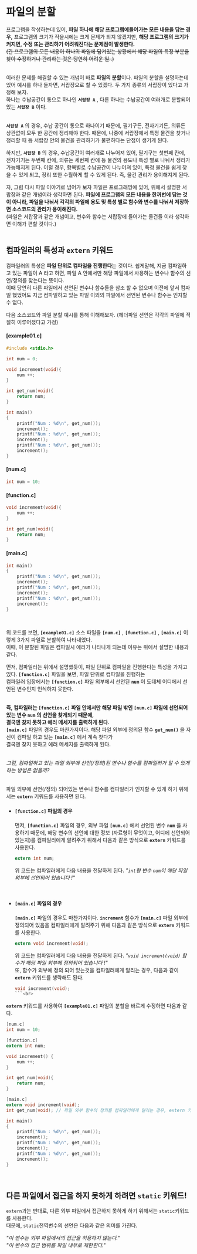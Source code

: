# 파일의 분할
프로그램을 작성하는데 있어, **파일 하나에 해당 프로그램에들어가는 모든 내용을 담는 경우,** 프로그램의 크기가 작을시에는 크게 
문제가 되지 않겠지만, **해당 프로그램의 크기가 커지면, 수정 또는 관리하기 어려워진다는 문제점이 발생한다.**<br>
~~(긴 프로그램의 모든 내용이 하나의 파일에 담겨있는 상황에서 해당 파일의 특정 부분을 찾아 수정하거나 관리하는 것은 당연히 어려운 일..)~~<br>
<br>

이러한 문제를 해결할 수 있는 개념이 바로 **파일의 분할**이다. 파일의 분할을 설명하는데 있어 예시를 하나 들자면, 서랍장으로 할 수 있겠다. 
두 가지 종류의 서랍장이 있다고 가정해 보자.<br> 
하나는 수납공간이 통으로 하나인 **`서랍장 A`** , 다른 하나는 수납공간이 여러개로 분할되어 있는 **`서랍장 B`** 이다.<br>
<br>

**`서랍장 A`** 의 경우, 수납 공간이 통으로 하나이기 때문에, 필기구든, 전자기기든, 의류든 상관없이 모두 한 공간에 정리해야 한다. 때문에, 
나중에 서랍장에서 특정 물건을 찾거나 정리할 때 등 서랍장 안의 물건을 관리하기가 불편하다는 단점이 생기게 된다. 

하지만, **`서랍장 B`** 의 경우, 수납공간이 여러개로 나누어져 있어, 필기구는 첫번째 칸에, 전자기기는 두번째 칸에, 의류는 세번째 칸에 등 물건의 용도나 특성 별로
나눠서 정리가 가능해지게 된다. 이럴 경우, 항목별로 수납공간이 나누어져 있어, 특정 물건을 쉽게 찾을 수 있게 되고, 정리 또한 수월하게 할 수 있게 된다.
즉, 물건 관리가 용이해지게 된다. 

자, 그럼 다시 파일 이야기로 넘어가 보자 파일은 프로그래밍에 있어, 위에서 설명한 서랍장과 같은 개념이라 생각하면 된다. **파일에 프로그램의 모든 내용을 한꺼번에 담는 것이 아니라, 파일을 나눠서 각각의 파일에 용도 및 특성 별로 함수와 변수를 나눠서 저장하면 소스코드의 관리가 용이해진다.**  
(파일은 서랍장과 같은 개념이고, 변수와 함수는 서랍장에 들어가는 물건들 이라 생각하면 이해가 편할 것이다.)<br>
<br>

## 컴파일러의 특성과 `extern` 키워드

컴파일러의 특성은 **파일 단위로 컴파일을 진행한다**는 것이다. 쉽게말해, 지금 컴파일하고 있는 파일이 A 라고 하면, 파일 A 안에서만 해당 파일에서 사용하는 변수나 함수의 선언/정의를 찾는다는 뜻이다. <br>이때 당연히 다른 파일에서 선언된 변수나 함수들을 참조 할 수 없으며 이전에 앞서 컴파일 했었어도 지금 컴파일하고 있는 파일 이외의 파일에서 선언된 변수나 함수는 인지할 수 없다.

다음 소스코드와 파일 분할 예시를 통해 이해해보자. (헤더파일 선언은 각각의 파일에 적절히 이루어졌다고 가정)<br>
#### [example01.c]
```c
#include <stdio.h>

int num = 0;

void increment(void){
	num ++;
}

int get_num(void){
	return num;
}

int main()
{
	printf("Num : %d\n", get_num());
	increment();
	printf("Num : %d\n", get_num());
	increment();
	printf("Num : %d\n", get_num());
	increment();
}
```

#### [num.c]
```c
int num = 10;
```

#### [function.c]
```c
void increment(void){
	num ++;
}

int get_num(void){
	return num;
}
```

#### [main.c]
```c
int main()
{
	printf("Num : %d\n", get_num());
	increment();
	printf("Num : %d\n", get_num());
	increment();
	printf("Num : %d\n", get_num());
	increment();
}
```
<br>

위 코드를 보면, **`[example01.c]`** 소스 파일을 **`[num.c]`** , **`[function.c]`** , **`[main.c]`** 이렇게 3가지 파일로 분할하여 나타내었다. <br>
이때, 이 분할된 파일은 컴파일시 에러가 나타나게 되는데 이유는 위에서 설명한 내용과 같다.<br>

먼저, 컴파일러는 위에서 설명했듯이, 파일 단위로 컴파일을 진행한다는 특성을 가지고 있다. **`[function.c]`** 파일을 보면, 파일 단위로 컴파일을 진행하는<br>
컴파일러 입장에서는 **`[function.c]`** 파일 외부에서 선언된 **`num`** 이 도데체 어디에서 선언된 변수인지 인식하지 못한다.<br>
<br>

**즉, 컴파일러는 **`[function.c]`** 파일 안에서만 해당 파일 밖인 **`[num.c]`** 파일에 선언되어 있는 변수 **`num`** 의 선언을 찾게되기 때문에,<br>
결국엔 찾지 못하고 에러 메세지를 출력하게 된다.**<br>
**`[main.c]`** 파일의 경우도 마찬가지이다. 해당 파일 외부에 정의된 함수 **`get_num()`** 을 자신이 컴파일 하고 있는 **`[main.c]`** 에서 계속 찾다가<br>
결국엔 찾지 못하고 에러 메세지를 출력하게 된다.<br>
<br>

*그럼, 컴파일하고 있는 파일 외부에 선언(/정의)된 변수나 함수를 컴파일러가 알 수 있게 하는 방법은 없을까?* <br>
<br>

파일 외부에 선언(/정의) 되어있는 변수나 함수를 컴파일러가 인지할 수 있게 하기 위해서는 **`extern`** 키워드를 사용하면 된다.<br>
- #### `[function.c]` 파일의 경우
	먼저, **`[function.c]`** 파일의 경우, 외부 파일 **`[num.c]`** 에서 선언된 변수 **`num`** 을 사용하기 때문에, 해당 변수의 선언에 대한 정보 (자료형이 무엇이고, 어디에 선언되어 있는지)를 컴파일러에게 알려주기 위해서 다음과 같은 방식으로 **`extern`** 키워드를 사용한다. 
	```c
	extern int num;
	```
	위 코드는 컴파일러에게 다음 내용을 전달하게 된다. *"`int`형 변수 `num`이 해당 파일 외부에 선언되어 있습니다 !"* 
<br>

- #### `[main.c]` 파일의 경우
	**`[main.c]`** 파일의 경우도 마찬가지이다. **`increment`** 함수가 **`[main.c]`** 파일 외부에 정의되어 있음을 컴파일러에게 알려주기 위해 다음과 같은 방식으로 **`extern`** 키워드를 사용한다. 
	```c
	extern void increment(void);
	```
	위 코드는 컴파일러에게 다음 내용을 전달하게 된다. *"`void increment(void)` 함수가 해당 파일 외부에 정의되어 있습니다 !"*<br>
	또, 함수가 외부에 정의 되어 있는것을 컴파일러에게 알리는 경우, 다음과 같이 **`extern`** 키워드를 생략해도 된다. 
	```c
	void increment(void);
	```<br>
	
**`extern`** 키워드를 사용하여 **`[example01.c]`** 파일의 분할을 바르게 수정하면 다음과 같다. 
```c
[num.c]
int num = 10;
```

```c
[function.c]
extern int num;

void increment() {
	num ++;
}

int get_num(void){
	return num;
}
```

```c
[main.c]
extern void increment(void); 
int get_num(void); // 파일 외부 함수의 정의를 컴파일러에게 알리는 경우, extern 키워드 생략가능

int main()
{
	printf("Num : %d\n", get_num());
	increment();
	printf("Num : %d\n", get_num());
	increment();
	printf("Num : %d\n", get_num());
	increment();
}
```
<br>

## 다른 파일에서 접근을 하지 못하게 하려면 `static` 키워드!
`extern`과는 반대로, 다른 외부 파일에서 접근하지 못하게 하기 위해서는 `static`키워드를 사용한다.<br>
때문에, `static`전역변수의 선언은 다음과 같은 의미를 가진다.<br>

*"이 변수는 외부 파일에서의 접근을 허용하지 않는다."* <br>
*"이 변수의 접근 범위를 파일 내부로 제한한다."* <br>
<br>

